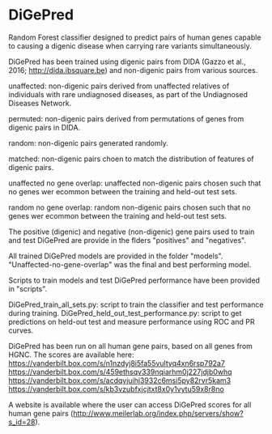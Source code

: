 # DiGePred
Random Forest classifier designed to predict pairs of human genes capable to causing a digenic disease when carrying rare variants simultaneously. 

DiGePred has been trained using digenic pairs from DIDA (Gazzo et al., 2016; http://dida.ibsquare.be) and non-digenic pairs from various sources.

  unaffected: non-digenic pairs derived from unaffected relatives of individuals with rare undiagnosed diseases, as part of the Undiagnosed Diseases Network.
  
  permuted: non-digenic pairs derived from permutations of genes from digenic pairs in DIDA.
  
  random: non-digenic pairs generated randomly.
  
  matched: non-digenic pairs choen to match the distribution of features of digenic pairs.
  
  unaffected no gene overlap: unaffected non-digenic pairs chosen such that no genes wer ecommon between the training and held-out test sets.
  
  random no gene overlap: random non-digenic pairs chosen such that no genes wer ecommon between the training and held-out test sets.
 
The positive (digenic) and negative (non-digenic) gene pairs used to train and test DiGePred are provide in the flders "positives" and "negatives".

All trained DiGePred models are provided in the folder "models". "Unaffected-no-gene-overlap" was the final and best performing model. 

Scripts to train models and test DiGePred performance have been provided in "scripts".

  DiGePred_train_all_sets.py: script to train the classifier and test performance during training.
  DiGePred_held_out_test_performance.py: script to get predictions on held-out test and measure performance using ROC and PR curves.

DiGePred has been run on all human gene pairs, based on all genes from HGNC. The scores are available here:
  https://vanderbilt.box.com/s/n1nzdyj8i5fa55vultyq4xn6rsp792a7
  https://vanderbilt.box.com/s/459ethsqv339nqiarhm0j227jdjb0whq
  https://vanderbilt.box.com/s/acdqvjuihj3932c6msi5py82rvr5kam3
  https://vanderbilt.box.com/s/kb3vzubfxjcjtxt8x0y1vytu59x8r8no
  
A website is available where the user can access DiGePred scores for all human gene pairs (http://www.meilerlab.org/index.php/servers/show?s_id=28). 
